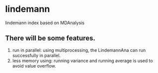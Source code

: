 # lindemann
lindemann index based on MDAnalysis
## There will be some features.
1. run in parallel: using multiprocessing, the LindemannAna can run successfully in parallel.
2. less memory using: running variance and running average is used to avoid value overflow.
